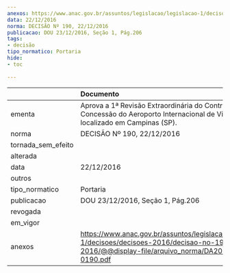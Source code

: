 ```yaml
---
anexos: https://www.anac.gov.br/assuntos/legislacao/legislacao-1/decisoes/decisoes-2016/decisao-no-190-22-12-2016/@@display-file/arquivo_norma/DA2016-0190.pdf
data: 22/12/2016
norma: DECISÃO Nº 190, 22/12/2016
publicacao: DOU 23/12/2016, Seção 1, Pág.206
tags:
- decisão
tipo_normatico: Portaria
hide: 
- toc 
 
---
```


|                    | Documento                                                                                                                                              |
|:-------------------|:-------------------------------------------------------------------------------------------------------------------------------------------------------|
| ementa             | Aprova a 1ª Revisão Extraordinária do Contrato de Concessão do Aeroporto Internacional de Viracopos, localizado em Campinas (SP).                      |
| norma              | DECISÃO Nº 190, 22/12/2016                                                                                                                             |
| tornada_sem_efeito |                                                                                                                                                        |
| alterada           |                                                                                                                                                        |
| data               | 22/12/2016                                                                                                                                             |
| outros             |                                                                                                                                                        |
| tipo_normatico     | Portaria                                                                                                                                               |
| publicacao         | DOU 23/12/2016, Seção 1, Pág.206                                                                                                                       |
| revogada           |                                                                                                                                                        |
| em_vigor           |                                                                                                                                                        |
| anexos             | https://www.anac.gov.br/assuntos/legislacao/legislacao-1/decisoes/decisoes-2016/decisao-no-190-22-12-2016/@@display-file/arquivo_norma/DA2016-0190.pdf |